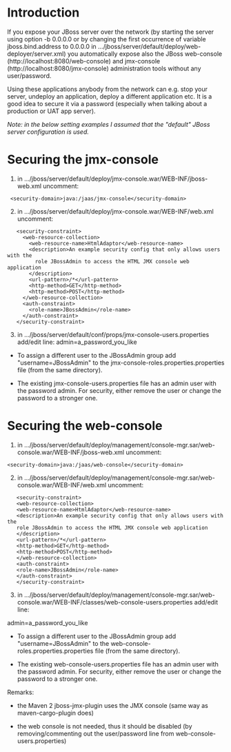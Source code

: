 # Introduction #

If you expose your JBoss server over the network (by starting the server using option -b 0.0.0.0 or by changing the first occurrence of variable jboss.bind.address to 0.0.0.0 in .../jboss/server/default/deploy/web-deployer/server.xml) you automatically expose also the JBoss web-console (http://localhost:8080/web-console) and jmx-console (http://localhost:8080/jmx-console) administration tools without any user/password.

Using these applications anybody from the network can e.g. stop your server, undeploy an application, deploy a different application etc. It is a good idea to secure it via a password (especially when talking about a production or UAT app server).

_Note: in the below setting examples I assumed that the "default" JBoss server configuration is used._

# Securing the jmx-console #

1) in .../jboss/server/default/deploy/jmx-console.war/WEB-INF/jboss-web.xml uncomment:
```
 <security-domain>java:/jaas/jmx-console</security-domain>
```
2) in .../jboss/server/default/deploy/jmx-console.war/WEB-INF/web.xml  uncomment:

```
   <security-constraint>
     <web-resource-collection>
       <web-resource-name>HtmlAdaptor</web-resource-name>
       <description>An example security config that only allows users with the
         role JBossAdmin to access the HTML JMX console web application
       </description>
       <url-pattern>/*</url-pattern>
       <http-method>GET</http-method>
       <http-method>POST</http-method>
     </web-resource-collection>
     <auth-constraint>
       <role-name>JBossAdmin</role-name>
     </auth-constraint>
   </security-constraint>
```
3) in .../jboss/server/default/conf/props/jmx-console-users.properties add/edit line:
admin=a\_password\_you\_like

  * To assign a different user to the JBossAdmin group add "username=JBossAdmin" to the jmx-console-roles.properties.properties file (from the same directory).

  * The existing jmx-console-users.properties file has an admin user with the password admin. For security, either remove the user or change the password to  a stronger one.

# Securing the web-console #

1) in .../jboss/server/default/deploy/management/console-mgr.sar/web-console.war/WEB-INF/jboss-web.xml uncomment:
```
<security-domain>java:/jaas/web-console</security-domain>
```
2) in .../jboss/server/default/deploy/management/console-mgr.sar/web-console.war/WEB-INF/web.xml uncomment:
```
   <security-constraint>
   <web-resource-collection>
   <web-resource-name>HtmlAdaptor</web-resource-name>
   <description>An example security config that only allows users with the
   role JBossAdmin to access the HTML JMX console web application
   </description>
   <url-pattern>/*</url-pattern>
   <http-method>GET</http-method>
   <http-method>POST</http-method>
   </web-resource-collection>
   <auth-constraint>
   <role-name>JBossAdmin</role-name>
   </auth-constraint>
   </security-constraint>
```
3) in .../jboss/server/default/deploy/management/console-mgr.sar/web-console.war/WEB-INF/classes/web-console-users.properties add/edit line:

admin=a\_password\_you\_like

  * To assign a different user to the JBossAdmin group add "username=JBossAdmin" to the web-console-roles.properties.properties file (from the same directory).

  * The existing web-console-users.properties file has an admin user with the password admin. For security, either remove the user or change the password to  a stronger one.

Remarks:

- the Maven 2 jboss-jmx-plugin uses the JMX console (same way as maven-cargo-plugin does)

- the web console is not needed, thus it should be disabled (by removing/commenting out the user/password line from web-console-users.properties)